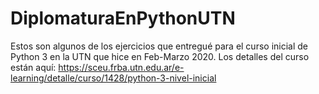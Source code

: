 # DiplomaturaEnPythonUTN

Estos son algunos de los ejercicios que entregué para el curso inicial de Python 3 en la UTN que hice en Feb-Marzo 2020.
Los detalles del curso están aquí: https://sceu.frba.utn.edu.ar/e-learning/detalle/curso/1428/python-3-nivel-inicial
